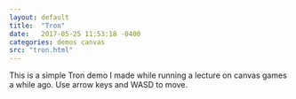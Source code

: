 ```yaml
---
layout: default
title:  "Tron"
date:   2017-05-25 11:53:18 -0400
categories: demos canvas
src: "tron.html"
---
```


This is a simple Tron demo I made while running a lecture on canvas games a while ago. Use arrow keys and WASD to move.
